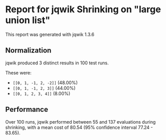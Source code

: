 # Report for jqwik Shrinking on "large union list"

This report was generated with jqwik 1.3.6

## Normalization

jqwik produced 3 distinct results in 100 test runs.

These were:

* ``[[0, 1, -1, 2, -2]]`` (48.00%)
* ``[[0, 1, -1, 2, 3]]`` (44.00%)
* ``[[0, 1, 2, 3, 4]]`` (8.00%)

## Performance

Over 100 runs, jqwik performed between 55 and 137 evaluations during shrinking,
with a mean cost of 80.54 (95% confidence interval 77.24 - 83.65).

